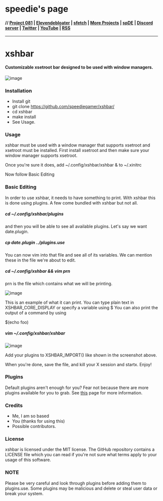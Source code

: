 # speedie's page

#### // [Project 081](https://p081.github.io) | [Elevendebloater](https://spdgmr.github.io/elevendebloater) | [sfetch](https://spdgmr.github.io/sfetch) | [More Projects](https://spdgmr.github.io/projects) | [spDE](https://spdgmr.github.io/spde) | [Discord server](https://ffdiscord.github.io) | [Twitter](https://nitter.net/spdgmr) | [YouTube](https://invidious.namazso.eu/speedie) | [RSS](https://raw.githubusercontent.com/spdgmr/posts/main/rss.xml)
--------------
# xshbar
#### Customizable xsetroot bar designed to be used with window managers.

![image](https://user-images.githubusercontent.com/71722170/163267664-186ef5d8-c772-4c47-ba80-dacc30e7d51c.png)

### Installation
- Install git
- git clone https://github.com/speediegamer/xshbar/
- cd xshbar
- make install
- See Usage.

### Usage
xshbar must be used with a window manager that supports xsetroot and xsetroot must be installed. First install xsetroot and then make sure your window manager supports xsetroot.

Once you're sure it does, add ~/.config/xshbar/xshbar & to ~/.xinitrc

Now follow Basic Editing

### Basic Editing
In order to use xshbar, it needs to have something to print. With xshbar this is done using plugins. A few come bundled with xshbar but not all.

##### cd ~/.config/xshbar/plugins 

and then you will be able to see all available plugins. Let's say we want date.plugin.

##### cp date.plugin ../plugins.use

You can now vim into that file and see all of its variables. We can mention these in the file we're about to edit.

##### cd ~/.config/xshbar && vim prn

prn is the file which contains what we will be printing.

![image](https://user-images.githubusercontent.com/71722170/162231229-0ebaabc9-9e12-4ba1-bc15-cc17542fd92c.png)

This is an example of what it can print. You can type plain text in XSHBAR_CORE_DISPLAY or specify a variable using $<myvariable>
You can also print the output of a command by using 
  
$(echo foo)

##### vim ~/.config/xshbar/xshbar

![image](https://user-images.githubusercontent.com/71722170/162249304-d0c9dd0e-a4aa-4757-bc97-7aee71717084.png)

Add your plugins to XSHBAR_IMPORT() like shown in the screenshot above.

When you're done, save the file, and kill your X session and startx. Enjoy!

### Plugins

Default plugins aren't enough for you? Fear not because there are more plugins available for you to grab.
See [this](https://spdgmr.github.io/xshbar-plugins) page for more information.

### Credits

- Me, I am so based
- You (thanks for using this)
- Possible contributors.

### License

xshbar is licensed under the MIT license. The GitHub repository contains a LICENSE file which you can read if you're not sure what terms apply to your usage of this software.

### NOTE
Please be very careful and look through plugins before adding them to plugins.use. Some plugins may be malicious and delete or steal user data or break your system.
